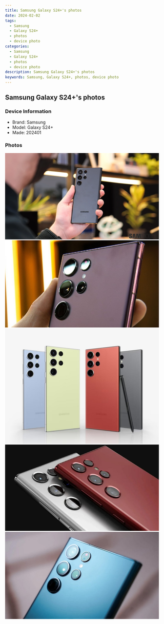```yaml
---
title: Samsung Galaxy S24+'s photos
date: 2024-02-02
tags: 
  - Samsung
  - Galaxy S24+
  - photos
  - device photo
categories: 
  - Samsung
  - Galaxy S24+
  - photos
  - device photo
description: Samsung Galaxy S24+'s photos
keywords: Samsung, Galaxy S24+, photos, device photo
---
```


## Samsung Galaxy S24+'s photos

### Device Information

- Brand: Samsung
- Model: Galaxy S24+
- Made: 202401

### Photos

![/images/best-assets/devices/samsung/samsung-galaxy-s24plus/1.jpg](/images/best-assets/devices/samsung/samsung-galaxy-s24plus/1.jpg)
![/images/best-assets/devices/samsung/samsung-galaxy-s24plus/2.jpg](/images/best-assets/devices/samsung/samsung-galaxy-s24plus/2.jpg)
![/images/best-assets/devices/samsung/samsung-galaxy-s24plus/3.jpg](/images/best-assets/devices/samsung/samsung-galaxy-s24plus/3.jpg)
![/images/best-assets/devices/samsung/samsung-galaxy-s24plus/4.jpg](/images/best-assets/devices/samsung/samsung-galaxy-s24plus/4.jpg)
![/images/best-assets/devices/samsung/samsung-galaxy-s24plus/5.jpg](/images/best-assets/devices/samsung/samsung-galaxy-s24plus/5.jpg)
